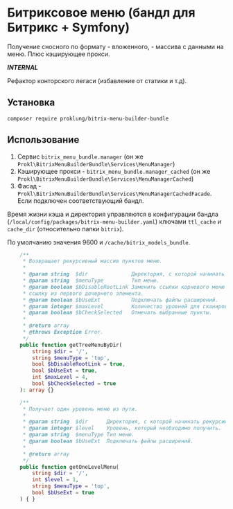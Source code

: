 # Битриксовое меню (бандл для Битрикс + Symfony)

Получение сносного по формату - вложенного, - массива с данными на меню. Плюс кэширующее прокси.

***INTERNAL***

Рефактор конторского легаси (избавление от статики и т.д).

## Установка

`composer require proklung/bitrix-menu-builder-bundle`

## Использование

1) Сервис `bitrix_menu_bundle.manager` (он же `Prokl\BitrixMenuBuilderBundle\Services\MenuManager`)
2) Кэширующее прокси - `bitrix_menu_bundle.manager_cached` (он же `Prokl\BitrixMenuBuilderBundle\Services\MenuManagerCached`)
3) Фасад - `Prokl\BitrixMenuBuilderBundle\Services\MenuManagerCachedFacade`. Если подключен соответствующий бандл.

Время жизни кэша и директория управляются в конфигурации бандла (`/local/config/packages/bitrix-menu-builder.yaml`) ключами
`ttl_cache` и `cache_dir` (относительно папки `bitrix`). 

По умолчанию значения 9600 и `/cache/bitrix_models_bundle`.

```php
    /**
     * Возвращает рекурсивный массив пунктов меню.
     *
     * @param string  $dir              Директория, с которой начинать рекурсию.
     * @param string  $menuType         Тип меню.
     * @param boolean $bDisableRootLink Заменить ссылки корневого меню на
     * ссылку из первого дочернего элемента.
     * @param boolean $bUseExt          Подключать файлы расширений.
     * @param integer $maxLevel         Количество уровней для сканирования.
     * @param boolean $bCheckSelected   Отмечать выбранные пункты.
     *
     * @return array
     * @throws Exception Error.
     */
    public function getTreeMenuByDir(
        string $dir = '/',
        string $menuType = 'top',
        bool $bDisableRootLink = true,
        bool $bUseExt = true,
        int $maxLevel = 4,
        bool $bCheckSelected = true
    ): array {}

    /**
     * Получает один уровень меню из пути.
     *
     * @param string  $dir      Директория, с которой начинать рекурсию.
     * @param integer $level    Уровень, который необходимо получить.
     * @param string  $menuType Тип меню.
     * @param boolean $bUseExt  Подключать файлы расширений.
     *
     * @return array
     */
    public function getOneLevelMenu(
        string $dir = '/',
        int $level = 1,
        string $menuType = 'top',
        bool $bUseExt = true
    ) { }
```

